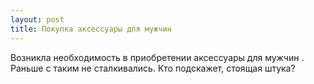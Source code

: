 ```yaml
---
layout: post 
title: Покупка аксессуары для мужчин 
--- 
```

Возникла необходимость в приобретении аксессуары для мужчин . Раньше с таким не сталкивались. Кто подскажет, стоящая штука?